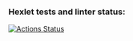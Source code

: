 ### Hexlet tests and linter status:
[![Actions Status](https://github.com/IvanPyGit/data-analytics-project-92/actions/workflows/hexlet-check.yml/badge.svg)](https://github.com/IvanPyGit/data-analytics-project-92/actions)